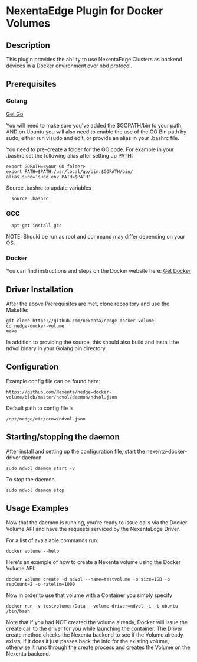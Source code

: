 NexentaEdge Plugin for Docker Volumes
======================================


## Description
This plugin provides the ability to use NexentaEdge Clusters as backend
devices in a Docker environment over nbd protocol.

## Prerequisites
### Golang
[Get Go](https://golang.org/doc/install)

You will need to make sure you've added the $GOPATH/bin to your path,
AND on Ubuntu you will also need to enable the use of the GO Bin path by sudo;
either run visudo and edit, or provide an alias in your .bashrc file.

You need to pre-create a folder for the GO code.
For example in your .bashrc set the following alias after setting up PATH:
  ```
  export GOPATH=<your GO folder>
  export PATH=$PATH:/usr/local/go/bin:$GOPATH/bin/
  alias sudo='sudo env PATH=$PATH'
  ```
Source .bashrc to update variables
```
  source .bashrc
```


### GCC
```
  apt-get install gcc
```
NOTE:
Should be run as root and command may differ depending on your OS. 

### Docker
You can find instructions and steps on the Docker website here:
[Get Docker](https://docs.docker.com/engine/)

## Driver Installation
After the above Prerequisites are met, clone repository and use the Makefile:
  ```
  git clone https://github.com/nexenta/nedge-docker-volume
  cd nedge-docker-volume
  make
  ```

In addition to providing the source, this should also build and install the
ndvol binary in your Golang bin directory.

## Configuration
Example config file can be found here:
  ```
  https://github.com/Nexenta/nedge-docker-volume/blob/master/ndvol/daemon/ndvol.json
  ```
  
Default path to config file is
  ```
  /opt/nedge/etc/ccow/ndvol.json
  ```

## Starting/stopping the daemon
After install and setting up the configuration file, start the 
nexenta-docker-driver daemon

  ```
  sudo ndvol daemon start -v
  ```

To stop the daemon

 ```
 sudo ndvol daemon stop
 ```


## Usage Examples
Now that the daemon is running, you're ready to issue calls via the Docker
Volume API and have the requests serviced by the NexentaEdge Driver.

For a list of avaialable commands run:
  ```
  docker volume --help
  ```

Here's an example of how to create a Nexenta volume using the Docker Volume
API:
  ```
  docker volume create -d ndvol --name=testvolume -o size=1GB -o repCount=2 -o ratelim=1000
  ```

Now in order to use that volume with a Container you simply specify
  ```
  docker run -v testvolume:/Data --volume-driver=ndvol -i -t ubuntu
  /bin/bash
  ```

Note that if you had NOT created the volume already, Docker will issue the
create call to the driver for you while launching the container.  The Driver
create method checks the Nexenta backend to see if the Volume already exists,
if it does it just passes back the info for the existing volume, otherwise it
runs through the create process and creates the Volume on the Nexenta
backend.
